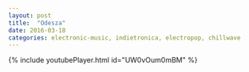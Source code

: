 ```yaml
---
layout: post
title:  "Odesza"
date: 2016-03-18
categories: electronic-music, indietronica, electropop, chillwave
---
```

{% include youtubePlayer.html id="UW0vOum0mBM" %}
